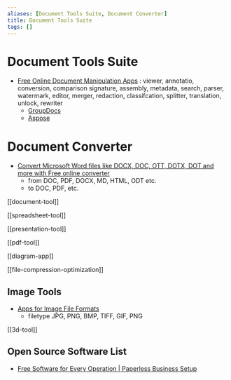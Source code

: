 ```yaml
---
aliases: [Document Tools Suite, Document Converter]
title: Document Tools Suite
tags: []
---
```


# Document Tools Suite

- [Free Online Document Manipulation Apps](https://products.groupdocs.app/) : viewer, annotatio, conversion, comparison signature, assembly, metadata, search, parser, watermark, editor, merger, redaction, classifcation, splitter, translation, unlock, rewriter
	- [GroupDocs](https://products.groupdocs.app/viewer/total)
	- [Aspose](https://products.aspose.app/total/conversion)

# Document Converter

- [Convert Microsoft Word files like DOCX, DOC, OTT, DOTX, DOT and more with Free online converter](https://products.fileformat.app/word-processing/conversion/)
	- from DOC, PDF, DOCX, MD, HTML, ODT etc.
	- to DOC, PDF, etc.

[[document-tool]]

[[spreadsheet-tool]]

[[presentation-tool]]

[[pdf-tool]]

[[diagram-app]]

[[file-compression-optimization]]

## Image Tools

- [Apps for Image File Formats](https://products.fileformat.app/image/)
	- filetype JPG, PNG, BMP, TIFF, GIF, PNG


[[3d-tool]]

## Open Source Software List

- [Free Software for Every Operation | Paperless Business Setup](https://products.containerize.com/)

